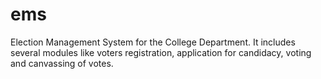 ems
===
Election Management System for the College Department. It includes several modules like voters registration, application 
for candidacy, voting and canvassing of votes. 
